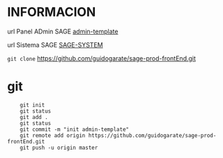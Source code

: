 # INFORMACION

url Panel ADmin SAGE [admin-template](https://admin-template-1.herokuapp.com/)</br>

url Sistema SAGE [SAGE-SYSTEM](https://sage-bo.herokuapp.com/) </br>

`git clone` https://github.com/guidogarate/sage-prod-frontEnd.git

# git

        git init
        git status
        git add .
        git status
        git commit -m "init admin-template"
        git remote add origin https://github.com/guidogarate/sage-prod-frontEnd.git
        git push -u origin master
